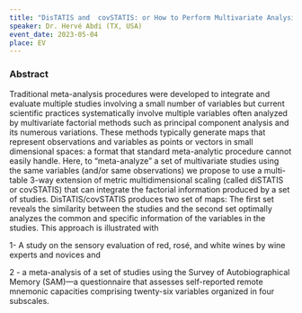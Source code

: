 ```yaml
---
title: "DisTATIS and  covSTATIS: or How to Perform Multivariate Analysis on Sets of Distance and Covariance Tables"
speaker: Dr. Hervé Abdi (TX, USA)
event_date: 2023-05-04
place: EV
---
```


### Abstract

Traditional meta-analysis procedures were developed to integrate and evaluate multiple studies involving a small number of variables but current scientific practices systematically involve multiple variables often analyzed by multivariate factorial methods such as principal component analysis and its numerous variations. These methods typically generate maps that represent observations and variables as points or vectors in small dimensional spaces: a format that standard meta-analytic procedure cannot easily handle. Here, to “meta-analyze” a set of multivariate studies using the same variables (and/or same observations) we propose to use a multi-table 3-way extension of metric multidimensional scaling (called diSTATIS or covSTATIS) that can integrate the factorial information produced by a set of studies. DisTATIS/covSTATIS produces two set of maps: The first set reveals the similarity between the studies and the second set optimally analyzes the common and specific information of the variables in the studies. This approach is illustrated with 

1- A study on the sensory evaluation of red, rosé, and white wines by wine experts and novices and 

2 - a meta-analysis of a set of studies using the Survey of Autobiographical Memory (SAM)—a questionnaire that assesses self-reported remote mnemonic capacities comprising twenty-six variables organized in four subscales. 